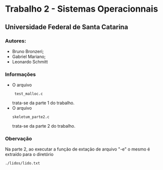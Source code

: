 # Trabalho 2 - Sistemas Operacionnais
## Universidade Federal de Santa Catarina

### Autores:
  - Bruno Bronzeri;
  - Gabriel Mariano;
  - Leonardo Schmitt

### Informações
  + O arquivo
    ```
     test_malloc.c
    ```
    trata-se da parte 1 do trabalho.
  + O arquivo
    ```
    skeletum_parte2.c
    ```
    trata-se da parte 2 do trabalho.

### Obervação
Na parte 2, ao executar a função de extação de arquivo "-e" o mesmo é extraído para o diretório
```
./lidos/lido.txt
```
